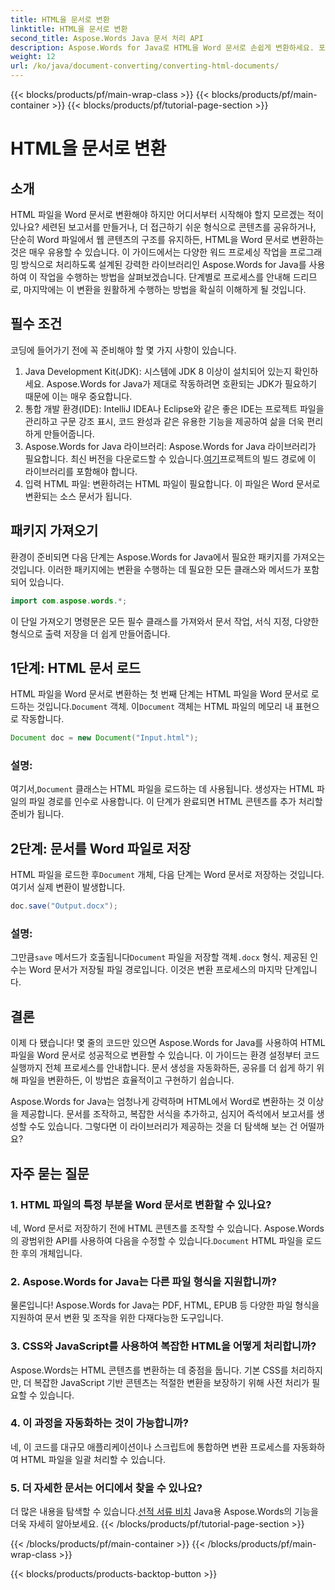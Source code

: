 ```yaml
---
title: HTML을 문서로 변환
linktitle: HTML을 문서로 변환
second_title: Aspose.Words Java 문서 처리 API
description: Aspose.Words for Java로 HTML을 Word 문서로 손쉽게 변환하세요. 포괄적인 가이드로 몇 단계만으로 이 변환을 수행하는 방법을 알아보세요.
weight: 12
url: /ko/java/document-converting/converting-html-documents/
---
```


{{< blocks/products/pf/main-wrap-class >}}
{{< blocks/products/pf/main-container >}}
{{< blocks/products/pf/tutorial-page-section >}}

# HTML을 문서로 변환


## 소개

HTML 파일을 Word 문서로 변환해야 하지만 어디서부터 시작해야 할지 모르겠는 적이 있나요? 세련된 보고서를 만들거나, 더 접근하기 쉬운 형식으로 콘텐츠를 공유하거나, 단순히 Word 파일에서 웹 콘텐츠의 구조를 유지하든, HTML을 Word 문서로 변환하는 것은 매우 유용할 수 있습니다. 이 가이드에서는 다양한 워드 프로세싱 작업을 프로그래밍 방식으로 처리하도록 설계된 강력한 라이브러리인 Aspose.Words for Java를 사용하여 이 작업을 수행하는 방법을 살펴보겠습니다. 단계별로 프로세스를 안내해 드리므로, 마지막에는 이 변환을 원활하게 수행하는 방법을 확실히 이해하게 될 것입니다.

## 필수 조건

코딩에 들어가기 전에 꼭 준비해야 할 몇 가지 사항이 있습니다.

1. Java Development Kit(JDK): 시스템에 JDK 8 이상이 설치되어 있는지 확인하세요. Aspose.Words for Java가 제대로 작동하려면 호환되는 JDK가 필요하기 때문에 이는 매우 중요합니다.
2. 통합 개발 환경(IDE): IntelliJ IDEA나 Eclipse와 같은 좋은 IDE는 프로젝트 파일을 관리하고 구문 강조 표시, 코드 완성과 같은 유용한 기능을 제공하여 삶을 더욱 편리하게 만들어줍니다.
3.  Aspose.Words for Java 라이브러리: Aspose.Words for Java 라이브러리가 필요합니다. 최신 버전을 다운로드할 수 있습니다.[여기](https://releases.aspose.com/words/java/)프로젝트의 빌드 경로에 이 라이브러리를 포함해야 합니다.
4. 입력 HTML 파일: 변환하려는 HTML 파일이 필요합니다. 이 파일은 Word 문서로 변환되는 소스 문서가 됩니다.

## 패키지 가져오기

환경이 준비되면 다음 단계는 Aspose.Words for Java에서 필요한 패키지를 가져오는 것입니다. 이러한 패키지에는 변환을 수행하는 데 필요한 모든 클래스와 메서드가 포함되어 있습니다.

```java
import com.aspose.words.*;
```

이 단일 가져오기 명령문은 모든 필수 클래스를 가져와서 문서 작업, 서식 지정, 다양한 형식으로 출력 저장을 더 쉽게 만들어줍니다.

## 1단계: HTML 문서 로드

HTML 파일을 Word 문서로 변환하는 첫 번째 단계는 HTML 파일을 Word 문서로 로드하는 것입니다.`Document` 객체. 이`Document` 객체는 HTML 파일의 메모리 내 표현으로 작동합니다.

```java
Document doc = new Document("Input.html");
```

### 설명:

 여기서,`Document` 클래스는 HTML 파일을 로드하는 데 사용됩니다. 생성자는 HTML 파일의 파일 경로를 인수로 사용합니다. 이 단계가 완료되면 HTML 콘텐츠를 추가 처리할 준비가 됩니다.

## 2단계: 문서를 Word 파일로 저장

 HTML 파일을 로드한 후`Document` 개체, 다음 단계는 Word 문서로 저장하는 것입니다. 여기서 실제 변환이 발생합니다.

```java
doc.save("Output.docx");
```

### 설명:

 그만큼`save` 메서드가 호출됩니다`Document` 파일을 저장할 객체`.docx` 형식. 제공된 인수는 Word 문서가 저장될 파일 경로입니다. 이것은 변환 프로세스의 마지막 단계입니다.

## 결론

이제 다 됐습니다! 몇 줄의 코드만 있으면 Aspose.Words for Java를 사용하여 HTML 파일을 Word 문서로 성공적으로 변환할 수 있습니다. 이 가이드는 환경 설정부터 코드 실행까지 전체 프로세스를 안내합니다. 문서 생성을 자동화하든, 공유를 더 쉽게 하기 위해 파일을 변환하든, 이 방법은 효율적이고 구현하기 쉽습니다.

Aspose.Words for Java는 엄청나게 강력하며 HTML에서 Word로 변환하는 것 이상을 제공합니다. 문서를 조작하고, 복잡한 서식을 추가하고, 심지어 즉석에서 보고서를 생성할 수도 있습니다. 그렇다면 이 라이브러리가 제공하는 것을 더 탐색해 보는 건 어떨까요?

## 자주 묻는 질문

### 1. HTML 파일의 특정 부분을 Word 문서로 변환할 수 있나요?

 네, Word 문서로 저장하기 전에 HTML 콘텐츠를 조작할 수 있습니다. Aspose.Words의 광범위한 API를 사용하여 다음을 수정할 수 있습니다.`Document` HTML 파일을 로드한 후의 개체입니다.

### 2. Aspose.Words for Java는 다른 파일 형식을 지원합니까?

물론입니다! Aspose.Words for Java는 PDF, HTML, EPUB 등 다양한 파일 형식을 지원하여 문서 변환 및 조작을 위한 다재다능한 도구입니다.

### 3. CSS와 JavaScript를 사용하여 복잡한 HTML을 어떻게 처리합니까?

Aspose.Words는 HTML 콘텐츠를 변환하는 데 중점을 둡니다. 기본 CSS를 처리하지만, 더 복잡한 JavaScript 기반 콘텐츠는 적절한 변환을 보장하기 위해 사전 처리가 필요할 수 있습니다.

### 4. 이 과정을 자동화하는 것이 가능합니까?

네, 이 코드를 대규모 애플리케이션이나 스크립트에 통합하면 변환 프로세스를 자동화하여 HTML 파일을 일괄 처리할 수 있습니다.

### 5. 더 자세한 문서는 어디에서 찾을 수 있나요?

 더 많은 내용을 탐색할 수 있습니다.[선적 서류 비치](https://reference.aspose.com/words/java/) Java용 Aspose.Words의 기능을 더욱 자세히 알아보세요.
{{< /blocks/products/pf/tutorial-page-section >}}

{{< /blocks/products/pf/main-container >}}
{{< /blocks/products/pf/main-wrap-class >}}

{{< blocks/products/products-backtop-button >}}
